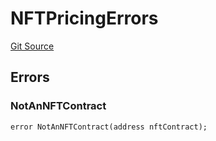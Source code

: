 # NFTPricingErrors
[Git Source](https://github.com/thrackle-io/forte-rules-engine/blob/711083cf73df92cf4f18e3e51c50d0b3b5021828/src/common/IErrors.sol)


## Errors
### NotAnNFTContract

```solidity
error NotAnNFTContract(address nftContract);
```

